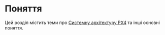 # Поняття

Цей розділ містить теми про [Системну архітектуру PX4](../concept/architecture.md) та інші основні поняття.

